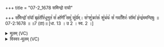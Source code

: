 +++
title = "07-2_1678 समिन्द्रो रायो"

+++
स꣢꣫मिन्द्रो꣣ रा꣡यो꣢ बृह꣣ती꣡र꣢धूनुत꣣ सं꣢ क्षो꣣णी꣢꣫ समु꣣ सू꣡र्य꣢म्। स꣢ꣳशु꣣क्रा꣢सः꣣ शु꣡च꣢यः꣣ सं꣡ गवा꣢꣯शिरः꣣ सो꣢मा꣣ इ꣡न्द्र꣢ममन्दिषुः ॥ 07-2:1678 ॥ ॥7 (ठा)॥ [धा. 13 । उ 2 । स्व. 2 ।]

<details><summary>मूलम् (VC)</summary>

स꣢꣫मिन्द्रो꣣ रा꣡यो꣢ बृह꣣ती꣡र꣢धूनुत꣣ सं꣢ क्षो꣣णी꣢꣫ समु꣣ सू꣡र्य꣢म् । स꣢ꣳ शु꣣क्रा꣢सः꣣ शु꣡च꣢यः꣣ सं꣡ गवा꣢꣯शिरः꣣ सो꣢मा꣣ इ꣡न्द्र꣢ममन्दिषुः ॥१६७८॥
</details>

<details><summary>विस्वर-मूलम् (VC)</summary>

समिन्द्रो रायो बृहतीरधूनुत सं क्षोणी समु सूर्यम् । सꣳ शुक्रासः शुचयः सं गवाशिरः सोमा इन्द्रममन्दिषुः ॥१६७८॥
</details>